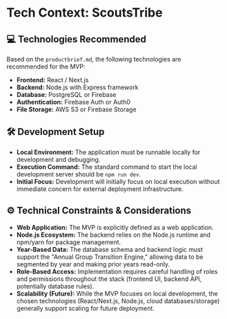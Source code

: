 # Tech Context: ScoutsTribe

## 💻 Technologies Recommended

Based on the `productbrief.md`, the following technologies are recommended for the MVP:

- **Frontend:** React / Next.js
- **Backend:** Node.js with Express framework
- **Database:** PostgreSQL or Firebase
- **Authentication:** Firebase Auth or Auth0
- **File Storage:** AWS S3 or Firebase Storage

## 🛠️ Development Setup

- **Local Environment:** The application must be runnable locally for development and debugging.
- **Execution Command:** The standard command to start the local development server should be `npm run dev`.
- **Initial Focus:** Development will initially focus on local execution without immediate concern for external deployment infrastructure.

## ⚙️ Technical Constraints & Considerations

- **Web Application:** The MVP is explicitly defined as a web application.
- **Node.js Ecosystem:** The backend relies on the Node.js runtime and npm/yarn for package management.
- **Year-Based Data:** The database schema and backend logic must support the "Annual Group Transition Engine," allowing data to be segmented by year and making prior years read-only.
- **Role-Based Access:** Implementation requires careful handling of roles and permissions throughout the stack (frontend UI, backend API, potentially database rules).
- **Scalability (Future):** While the MVP focuses on local development, the chosen technologies (React/Next.js, Node.js, cloud databases/storage) generally support scaling for future deployment.